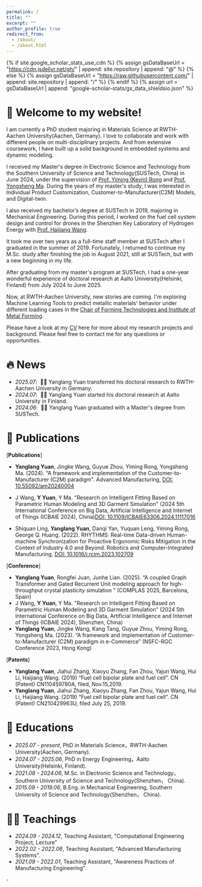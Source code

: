 ```yaml
---
permalink: /
title: ""
excerpt: ""
author_profile: true
redirect_from: 
  - /about/
  - /about.html
---
```


{% if site.google_scholar_stats_use_cdn %}
{% assign gsDataBaseUrl = "https://cdn.jsdelivr.net/gh/" | append: site.repository | append: "@" %}
{% else %}
{% assign gsDataBaseUrl = "https://raw.githubusercontent.com/" | append: site.repository | append: "/" %}
{% endif %}
{% assign url = gsDataBaseUrl | append: "google-scholar-stats/gs_data_shieldsio.json" %}

<span class='anchor' id='about-me'></span>
# 🎊 Welcome to my website!

I am currently a PhD student majoring in Materials Science at RWTH-Aachen University(Aachen, Germany). I love to collaborate and work with different people on multi-disciplinary projects. And from extensive coursework, I have built up a solid background in embedded systems and dynamic modeling. ​

I received my Master's degree in Electronic Science and Technology from the Southern University of Science and Technology(SUSTech, China) in June 2024, under the supervision of [Prof. Yiming (Kevin) Rong](https://faculty.sustech.edu.cn/rongym/en/) and [Prof. Yongsheng Ma](https://faculty.sustech.edu.cn/mays/en/). During the years of my master's study, I was interested in Individual Product Customization, Customer-to-Manufacturer(C2M) Models, and Digital-twin.

I also received my bachelor’s degree at SUSTech in 2019, majoring in Mechanical Engineering. During this period, I worked on the fuel cell system design and control for drones in the Shenzhen Key Laboratory of Hydrogen Energy with [Prof. Haijiang Wang](https://faculty.sustech.edu.cn/wanghj/en/).

It took me over two years as a full-time staff member at SUSTech after I graduated in the summer of 2019. Fortunately, I returned to continue my M.Sc. study after finishing the job in August 2021, still at SUSTech, but with a new beginning in my life.

After graduating from my master's program at SUSTech, I had a one-year wonderful experience of doctoral research at Aalto University(Helsinki, Finland) from July 2024 to June 2025. 

Now, at RWTH-Aachen University, new stories are coming. I'm exploring Machine Learning Tools to predict metallic materials' behavior under different loading cases in the [Chair of Forming Technologies and Institute of Metal Forming](https://www.ibf.rwth-aachen.de/cms/~owzh/ibf/?lidx=1).

Please have a look at my [CV](./docs/CV.pdf) here for more about my research projects and background. Please feel free to contact me for any questions or opportunities.

# 🔥 News
- *2025.07*: &nbsp;🎉🎉 Yanglang Yuan transferred his doctoral research to RWTH-Aachen University in Germany.
- *2024.07*: &nbsp;🎉🎉 Yanglang Yuan started his doctoral research at Aalto University in Finland.
- *2024.06*: &nbsp;🎉🎉 Yanglang Yuan graduated with a Master's degree from SUSTech.


<!--
- *2023.06*: &nbsp;🎉🎉 Yanglang Yuan started his research proposal to explore a novel approach for real-time interactive garment design and its optimization in the context of C2M.
- *2023.04.28-2023.05.01*: &nbsp;🎉🎉 Yanglang Yuan attended the NSFC-RGC Conference 2023 in Hong Kong (Theme: Towards Human-Machine Symbiotic Industrial Transformation) and gave an oral presentation.
- *2023.01*: &nbsp;🎉🎉 Yanglang Yuan submitted a journal review about the status and perspective of "Customer-to-Manufacturer (C2M)".
- *2022.07*: &nbsp;🎉🎉 Yanglang Yuan, as a co-author, submitted a journal paper about "Human-machine Synchronization for Proactive Ergonomic Risks Mitigation."
- *2022.04*: &nbsp;🎉🎉 Yanglang Yuan started his research proposal about Intelligent Manufacturing.
- *2021.08*: &nbsp;🎉🎉 Yanglang Yuan started his M.Sc. study back at SUSTech.  -->


# 📝 Publications

<!--
[Deep Residual Learning for Image Recognition](https://openaccess.thecvf.com/content_cvpr_2016/papers/He_Deep_Residual_Learning_CVPR_2016_paper.pdf)

**Kaiming He**, Xiangyu Zhang, Shaoqing Ren, Jian Sun

[**Project**](https://scholar.google.com/citations?view_op=view_citation&hl=zh-CN&user=DhtAFkwAAAAJ&citation_for_view=DhtAFkwAAAAJ:ALROH1vI_8AC) <strong><span class='show_paper_citations' data='DhtAFkwAAAAJ:ALROH1vI_8AC'></span></strong>
- Lorem ipsum dolor sit amet, consectetur adipiscing elit. Vivamus ornare aliquet ipsum, ac tempus justo dapibus sit amet. 
</div>
</div>

- [Lorem ipsum dolor sit amet, consectetur adipiscing elit. Vivamus ornare aliquet ipsum, ac tempus justo dapibus sit amet](https://github.com), A, B, C, **CVPR 2020**
-->
[**Publications**]

- **Yanglang Yuan**, Jingke Wang, Guyue Zhou, Yiming Rong, Yongsheng Ma. (2024). “A framework and implementation of the Customer-to-Manufacturer (C2M) paradigm". Advanced Manufacturing, [DOI: 10.55092/am20240004](https://doi.org/10.55092/am20240004)
  
- J Wang, **Y Yuan**, Y Ma. "Research on Intelligent Fitting Based on Parametric Human Modeling and 3D Garment Simulation" (2024 5th International Conference on Big Data, Artificial Intelligence and Internet of Things (ICBAIE 2024), China)[DOI: 10.1109/ICBAIE63306.2024.11117016](https://ieeexplore.ieee.org/abstract/document/11117016)

- Shiquan Ling, **Yanglang Yuan**, Danqi Yan, Yuquan Leng, Yiming Rong, George Q. Huang. (2022). RHYTHMS: Real-time Data-driven Human-machine Synchronization for Proactive Ergonomic Risks Mitigation in the Context of Industry 4.0 and Beyond. Robotics and Computer-Integrated Manufacturing, [DOI: 10.1016/j.rcim.2023.102709](https://doi.org/10.1016/j.rcim.2023.102709)

<!--

- **Yanglang Yuan**, Daqiang Guo, Shiquan Ling, Jingke Wang, Guyue Zhou, Yiming Rong, Yongsheng Ma. (2023). “A framework for Customer-to-Manufacturer (C2M) in the context of Industry 5.0" *(Under Review)*    

-->

[**Conference**]

- **Yanglang Yuan**, Rongfei Juan, Junhe Lian. (2025). “A coupled Graph Transformer and Gated Recurrent Unit modeling approach for high-throughput crystal plasticity simulation
” (COMPLAS 2025, Barcelona, Spain)
- J Wang, **Y Yuan**, Y Ma. "Research on Intelligent Fitting Based on Parametric Human Modeling and 3D Garment Simulation" (2024 5th International Conference on Big Data, Artificial Intelligence and Internet of Things (ICBAIE 2024), Shenzhen, China)
- **Yanglang Yuan**, Jingke Wang, Kang Tang, Guyue Zhou, Yiming Rong, Yongsheng Ma. (2023).  “A framework and implementation of Customer-to-Manufacturer (C2M) paradigm in e-Commerce” (NSFC-RGC Conference 2023, Hong Kong)

[**Patents**]

- **Yanglang Yuan**, Jiahui Zhang, Xiaoyu Zhang, Fan Zhou, Yajun Wang, Hui Li, Haijiang Wang. (2019) “Fuel cell bipolar plate and fuel cell”. CN (Patent) CN110459780A, filed, Nov.15,2019.
- **Yanglang Yuan**, Jiahui Zhang, Xiaoyu Zhang, Fan Zhou, Yajun Wang, Hui Li, Haijiang Wang. (2019) “Fuel cell bipolar plate and fuel cell”. CN (Patent) CN210429963U, filed July 25, 2019.

# 📖 Educations
- *2025.07 - present*, PhD in Materials Science，RWTH-Aachen University(Aachen, Germany).
- *2024.07 - 2025.06*, PhD in Energy Engineering，Aalto University(Helsinki, Finland).
- *2021.08 - 2024.06*, M.Sc. in Electronic Science and Technology， Southern University of Science and Technology(Shenzhen， China).
- *2015.09 - 2019.06*, B.Eng. in Mechanical Engineering, Southern University of Science and Technology(Shenzhen， China). 

# 👨‍🏫 Teachings
- *2024.09 - 2024.12*, Teaching Assistant, "Computational Engineering Project, Lecture"
- *2022.02 - 2022.06*, Teaching Assistant, "Advanced Manufacturing Systems".
- *2021.09 - 2022.01*, Teaching Assistant, "Awareness Practices of Manufacturing Engineering".

<!-- # 🎖 Honors and Awards
- *2021.10* Lorem ipsum dolor sit amet, consectetur adipiscing elit. Vivamus ornare aliquet ipsum, ac tempus justo dapibus sit amet. 
- *2021.09* Lorem ipsum dolor sit amet, consectetur adipiscing elit. Vivamus ornare aliquet ipsum, ac tempus justo dapibus sit amet.  -->

<!-- # 💬 Invited Talks
- *2021.06*, Lorem ipsum dolor sit amet, consectetur adipiscing elit. Vivamus ornare aliquet ipsum, ac tempus justo dapibus sit amet. 
- *2021.03*, Lorem ipsum dolor sit amet, consectetur adipiscing elit. Vivamus ornare aliquet ipsum, ac tempus justo dapibus sit amet.  \| [\[video\]](https://github.com/) --> -

<!-- # 💻 Internships
- *2019.05 - 2020.02*, [Lorem](https://github.com/), China.  -->
